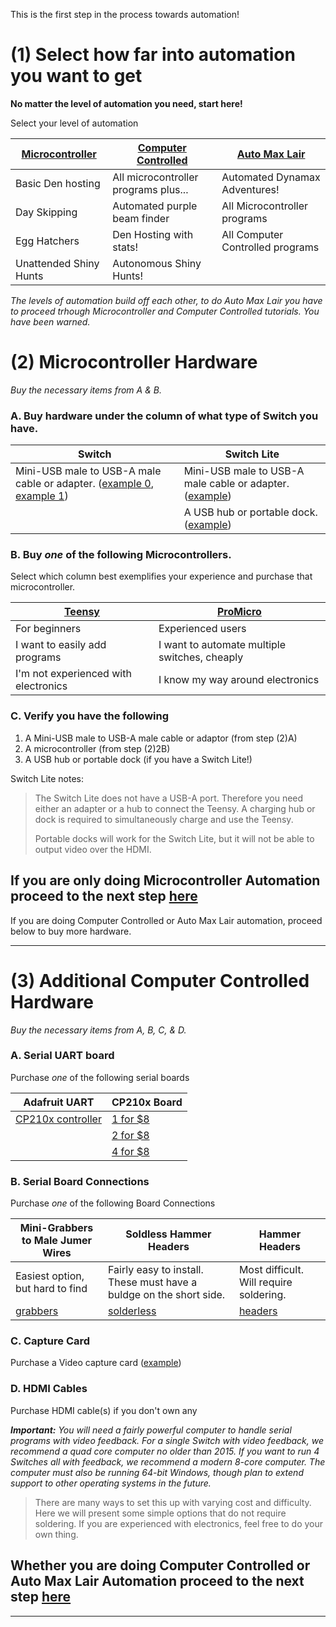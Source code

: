 This is the first step in the process towards automation!

# (1) Select how far into automation you want to get

**No matter the level of automation you need, start here!**

Select your level of automation 

| [Microcontroller](HardwarePurchasing.md#2-microcontroller-hardware) | [Computer Controlled](HardwarePurchasing.md#2-microcontroller-hardware) | [Auto Max Lair](HardwarePurchasing.md#2-microcontroller-hardware) |
| --- | --- | --- |
| Basic Den hosting | All microcontroller programs plus... | Automated Dynamax Adventures!
| Day Skipping | Automated purple beam finder | All Microcontroller programs |
| Egg Hatchers | Den Hosting with stats!  | All Computer Controlled programs |
| Unattended Shiny Hunts | Autonomous Shiny Hunts! |      |

*The levels of automation build off each other, to do Auto Max Lair you have to proceed trhough Microcontroller and Computer Controlled tutorials. You have been warned.*

# (2) Microcontroller Hardware

_Buy the necessary items from A & B._

### A. Buy hardware under the column of what type of Switch you have.

| Switch | Switch Lite |
| --- | --- |
| Mini-USB male to USB-A male cable or adapter. ([example 0](https://www.amazon.com/Cmple-Pack-Male-5-Pin-Adapter/dp/B00A1PH0ZW), [example 1](https://www.amazon.com/gp/product/B00P0GI68M)) | Mini-USB male to USB-A male cable or adapter. ([example](https://www.amazon.com/gp/product/B07QJTX59H/)) |
|     | A USB hub or portable dock. ([example](https://www.amazon.com/gp/product/B07JK9DFKH)) |

### B. Buy *one* of the following Microcontrollers.

Select which column best exemplifies your experience and purchase that microcontroller.

| [Teensy](https://www.pjrc.com/store/teensy.html) | [ProMicro](https://www.amazon.com/gp/product/B08BJNV1J3) |
| --- | --- |
| For beginners | Experienced users |
| I want to easily add programs| I want to automate multiple switches, cheaply |
| I'm not experienced with electronics | I know my way around electronics |

### C. Verify you have the following

1. A Mini-USB male to USB-A male cable or adaptor (from step (2)A)
2. A microcontroller (from step (2)2B)
3. A USB hub or portable dock (if you have a Switch Lite!)

Switch Lite notes:
   > The Switch Lite does not have a USB-A port. Therefore you need either an adapter or a hub to connect the Teensy. A charging hub or dock is required to simultaneously charge and use the Teensy.
   > 
   > Portable docks will work for the Switch Lite, but it will not be able to output video over the HDMI.

## **If you are only doing Microcontroller Automation proceed to the next step [here](dead)**
If you are doing Computer Controlled or Auto Max Lair automation, proceed below to buy more hardware.

---

# (3) Additional Computer Controlled Hardware

_Buy the necessary items from A, B, C, & D._

### A. Serial UART board

Purchase *one* of the following serial boards

| Adafruit UART  | CP210x Board | 
| --- | --- |
| [CP210x controller](https://www.adafruit.com/product/954) | [1 for $8](https://www.amazon.com/dp/B072K3Z3TL) |
|   | [2 for $8](https://www.amazon.com/gp/product/B07D6LLX19/) |
|   | [4 for $8](https://www.amazon.com/gp/product/B07T1XR9FT) |

### B. Serial Board Connections

Purchase *one* of the following Board Connections

| Mini-Grabbers to Male Jumer Wires | Soldless Hammer Headers | Hammer Headers | 
| --- | --- | --- |
| Easiest option, but hard to find | Fairly easy to install. These must have a buldge on the short side. | Most difficult. Will require soldering. |
| [grabbers](https://www.amazon.com/gp/product/B08M5GNY47) | [solderless](https://www.adafruit.com/product/3662) | [headers](https://www.adafruit.com/product/2822) |

### C. Capture Card

Purchase a Video capture card ([example](https://www.amazon.com/gp/product/B088HBRM7T))

### D. HDMI Cables

Purchase HDMI cable(s) if you don't own any

***Important:** You will need a fairly powerful computer to handle serial programs with video feedback. For a single Switch with video feedback, we recommend a quad core computer no older than 2015. If you want to run 4 Switches all with feedback, we recommend a modern 8-core computer. The computer must also be running 64-bit Windows, though plan to extend support to other operating systems in the future.*

> There are many ways to set this up with varying cost and difficulty. Here we will present some simple options that do not require soldering. If you are experienced with electronics, feel free to do your own thing.

## **Whether you are doing Computer Controlled or Auto Max Lair Automation proceed to the next step [here](dead)**

---
